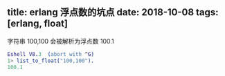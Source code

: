 title: erlang 浮点数的坑点
date: 2018-10-08
tags: [erlang, float]
---

字符串 100,100 会被解析为浮点数 100.1

```erlang
Eshell V8.3  (abort with ^G)
1> list_to_float("100,100").
100.1
```

